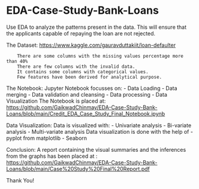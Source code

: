 # EDA-Case-Study-Bank-Loans
Use EDA to analyze the patterns present in the data. This will ensure that the applicants capable of repaying the loan are not rejected.

The Dataset:
        https://www.kaggle.com/gauravduttakiit/loan-defaulter
        
        There are some columns with the missing values percentage more than 40%
        There are few columns with the invalid data.
        It contains some columns with categorical values.
        Few features have been derived for analytical purpose.
        
The Notebook:
        Jupyter Notebook focusses on:
         - Data Loading
         - Data merging
         - Data validation and cleansing
         - Data processing
         - Data Visualization
        The Notebook is placed at: https://github.com/GaikwadChinmay/EDA-Case-Study-Bank-Loans/blob/main/Credit_EDA_Case_Study_Final_Notebook.ipynb
        
Data Visualization:
        Data is visualized with:
         - Univariate analysis
         - Bi-variate analysis
         - Multi-variate analysis
        Data visualization is done with the help of
         - pyplot from matplotlib
         - Seaborn
         
Conclusion:
        A report containing the visual summaries and the inferences from the graphs has been placed at : https://github.com/GaikwadChinmay/EDA-Case-Study-Bank-Loans/blob/main/Case%20Study%20Final%20Report.pdf
        
Thank You!
